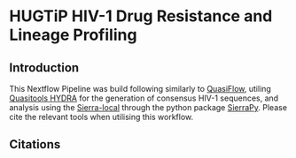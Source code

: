 # HUGTiP HIV-1 Drug Resistance and Lineage Profiling

## Introduction

This Nextflow Pipeline was build following similarly to [QuasiFlow](https://github.com/AlfredUg/QuasiFlow), utiling [Quasitools HYDRA](https://phac-nml.github.io/quasitools/) for the generation of consensus HIV-1 sequences, and analysis using the [Sierra-local](https://github.com/hivdb/sierra-client/blob/master/python/README.md) through the python package [SierraPy](https://github.com/hivdb/sierra-client/blob/master/python/README.md). Please cite the relevant tools when utilising this workflow.

## Citations



